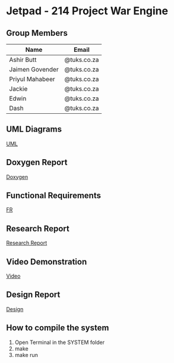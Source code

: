 # Jetpad - 214 Project War Engine

## Group Members

| Name | Email |
| ----------- | ----------- |
| Ashir Butt | @tuks.co.za |
| Jaimen Govender | @tuks.co.za |
| Priyul Mahabeer | @tuks.co.za |
| Jackie | @tuks.co.za |
| Edwin | @tuks.co.za |
| Dash | @tuks.co.za |

## UML Diagrams
[UML](https://drive.google.com/drive/u/0/folders/1q1xhDXgEDhC_AKQPeX5APFAGHb3ucyCv)

## Doxygen Report
[Doxygen](https://drive.google.com/drive/u/0/folders/1NCU2J2Np6GrRXTTFzZMVWMx8WpxPi9mW)

## Functional Requirements
[FR](https://drive.google.com/drive/u/0/folders/1Ayvsvgwcm-OSu_iBR5yNxoG4JlpqNMF0)

## Research Report
[Research Report](https://drive.google.com/drive/u/0/folders/1G2B9yqTDjsBC7ZsMxVPaKy_-MF9n2yAf)

## Video Demonstration
[Video](https://drive.google.com/drive/u/0/folders/1zwu0cwJ5NiCZY4GkjCm1dfxItaCthhxX)

## Design Report
[Design](https://drive.google.com/drive/u/0/folders/1aT9U4q1az_QHCNmY5P7qxhaAOFrv1CAB)


## How to compile the system

1. Open Terminal in the SYSTEM folder
2. make
3. make run
